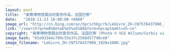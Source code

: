 ```yaml
---
layout: post
title:  "奥赛博物馆展出的莫奈作品，法国巴黎"
date:   "2018-11-13 16:00:00 +0800"
image_url: "http://cn.bing.com/az/hprichbg/rb/LeGivre_ZH-CN7576437900_1920x1080.jpg"
link: "/search?q=%e8%8e%ab%e5%a5%88&form=hpcapt&mkt=zh-cn"
copyright: "奥赛博物馆展出的莫奈作品，法国巴黎 (Photo © VCG Wilson/Corbis via Getty Images)"
image_hash: "65e93344c799c55e3fc2568d577d0ce8"
image_filename: "LeGivre_ZH-CN7576437900_1920x1080.jpg"
---
```

